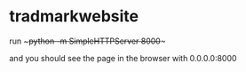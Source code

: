 # tradmarkwebsite

run ~~~python -m SimpleHTTPServer 8000~~~

and you should see the page in the browser with 0.0.0.0:8000
